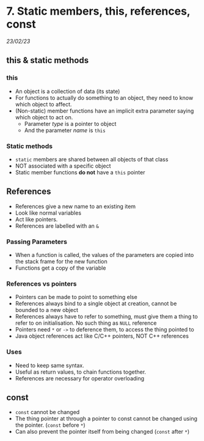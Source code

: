 # 7.  Static members, this, references, const
_23/02/23_

## this & static methods 
### this
- An object is a collection of data (its state)
- For functions to actually do something to an object, they need to know which object to affect. 
- (Non-static) member functions have an implicit extra parameter saying which object to act on. 
	- Parameter *type* is a pointer to object
	- And the parameter *name* is `this`

### Static methods
- `static` members are shared between all objects of that class
- NOT associated with a specific object
- Static member functions **do not** have a `this` pointer

## References
- References give a new name to an existing item
- Look like normal variables 
- Act like pointers. 
- References are labelled with an `&`

### Passing Parameters
- When a function is called, the values of the parameters are copied into the stack frame for the new function
- Functions get a copy of the variable

### References vs pointers
- Pointers can be made to point to something else
- References always bind to a single object at creation, cannot be bounded to a new object
- References always have to refer to something, must give them a thing to refer to on initialisation. No such thing as `NULL` reference
- Pointers need `*` or `->` to deference them, to access the thing pointed to
- Java object references act like C/C++ pointers, NOT C++ references

### Uses
- Need to keep same syntax. 
- Useful as return values, to chain functions together. 
- References are necessary for operator overloading

## const
- `const` cannot be changed
- The thing pointer at through a pointer to const cannot be changed using the pointer. (`const` before `*`)
- Can also prevent the pointer itself from being changed (`const` after `*`)